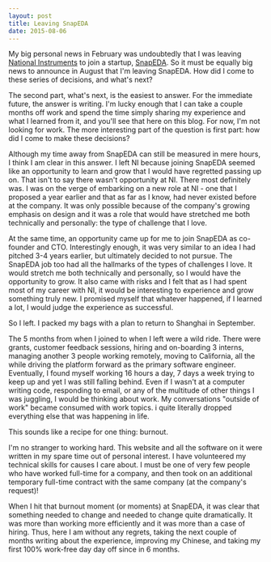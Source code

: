 ```yaml
---
layout: post
title: Leaving SnapEDA
date: 2015-08-06
---
```


My big personal news in February was undoubtedly that I was leaving [National Instruments](http://ni.com/) to join a startup, [SnapEDA](http://snapeda.com/). So it must be equally big news to announce in August that I'm leaving SnapEDA. How did I come to these series of decisions, and what's next?

The second part, what's next, is the easiest to answer. For the immediate future, the answer is writing. I'm lucky enough that I can take a couple months off work and spend the time simply sharing my experience and what I learned from it, and you'll see that here on this blog. For now, I'm not looking for work. The more interesting part of the question is first part: how did I come to make these decisions?

Although my time away from SnapEDA can still be measured in mere hours, I think I am clear in this answer. I left NI because joining SnapEDA seemed like an opportunity to learn and grow that I would have regretted passing up on. That isn't to say there wasn't opportunity at NI. There most definitely was. I was on the verge of embarking on a new role at NI - one that I proposed a year earlier and that as far as I know, had never existed before at the company. It was only possible because of the company's growing emphasis on design and it was a role that would have stretched me both technically and personally: the type of challenge that I love.

At the same time, an opportunity came up for me to join SnapEDA as co-founder and CTO. Interestingly enough, it was very similar to an idea I had pitched 3-4 years earlier, but ultimately decided to not pursue. The SnapEDA job too had all the hallmarks of the types of challenges I love. It would stretch me both technically and personally, so I would have the opportunity to grow. It also came with risks and I felt that as I had spent most of my career with NI, it would be interesting to experience and grow something truly new. I promised myself that whatever happened, if I learned a lot, I would judge the experience as successful.

So I left. I packed my bags with a plan to return to Shanghai in September.

The 5 months from when I joined to when I left were a wild ride. There were grants, customer feedback sessions, hiring and on-boarding 3 interns, managing another 3 people working remotely, moving to California, all the while driving the platform forward as the primary software engineer. Eventually, I found myself working 16 hours a day, 7 days a week trying to keep up and yet I was still falling behind. Even if I wasn't at a computer writing code, responding to email, or any of the multitude of other things I was juggling, I would be thinking about work. My conversations "outside of work" became consumed with work topics. i quite literally dropped everything else that was happening in life.

This sounds like a recipe for one thing: burnout.

I'm no stranger to working hard. This website and all the software on it were written in my spare time out of personal interest. I have volunteered my technical skills for causes I care about. I must be one of very few people who have worked full-time for a company, and then took on an additional temporary full-time contract with the same company (at the company's request)!

When I hit that burnout moment (or moments) at SnapEDA, it was clear that something needed to change and needed to change quite dramatically. It was more than working more efficiently and it was more than a case of hiring. Thus, here I am without any regrets, taking the next couple of months writing about the experience, improving my Chinese, and taking my first 100% work-free day day off since in 6 months.